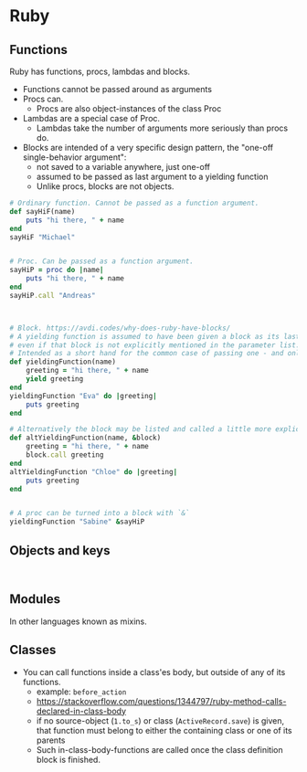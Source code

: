 # Ruby

## Functions

Ruby has functions, procs, lambdas and blocks.

- Functions cannot be passed around as arguments
- Procs can.
  - Procs are also object-instances of the class Proc
- Lambdas are a special case of Proc.
  - Lambdas take the number of arguments more seriously than procs do.
- Blocks are intended of a very specific design pattern, the "one-off single-behavior argument":
  - not saved to a variable anywhere, just one-off
  - assumed to be passed as last argument to a yielding function
  - Unlike procs, blocks are not objects.

```ruby
# Ordinary function. Cannot be passed as a function argument.
def sayHiF(name)
    puts "hi there, " + name
end
sayHiF "Michael"


# Proc. Can be passed as a function argument.
sayHiP = proc do |name|
    puts "hi there, " + name
end
sayHiP.call "Andreas"



# Block. https://avdi.codes/why-does-ruby-have-blocks/
# A yielding function is assumed to have been given a block as its last parameter,
# even if that block is not explicitly mentioned in the parameter list.
# Intended as a short hand for the common case of passing one - and only one - function as a parameter.
def yieldingFunction(name)
    greeting = "hi there, " + name
    yield greeting
end
yieldingFunction "Eva" do |greeting|
    puts greeting
end

# Alternatively the block may be listed and called a little more explicitly.
def altYieldingFunction(name, &block)
    greeting = "hi there, " + name
    block.call greeting
end
altYieldingFunction "Chloe" do |greeting|
    puts greeting
end


# A proc can be turned into a block with `&`
yieldingFunction "Sabine" &sayHiP
```

## Objects and keys

```ruby



```

## Modules

In other languages known as mixins.

## Classes

- You can call functions inside a class'es body, but outside of any of its functions.
  - example: `before_action`
  - https://stackoverflow.com/questions/1344797/ruby-method-calls-declared-in-class-body
  - if no source-object (`1.to_s`) or class (`ActiveRecord.save`) is given, that function must belong to either the containing class or one of its parents
  - Such in-class-body-functions are called once the class definition block is finished.
